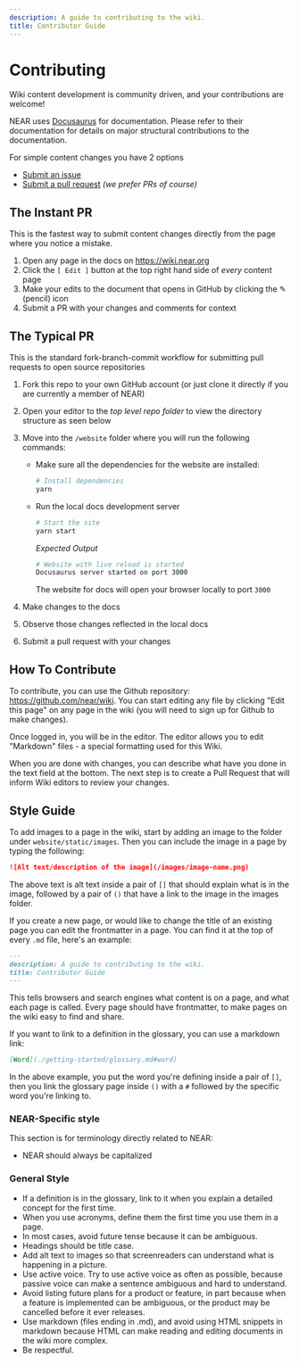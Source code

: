 ```yaml
---
description: A guide to contributing to the wiki.
title: Contributor Guide
---
```


# Contributing

Wiki content development is community driven, and your contributions are welcome!

NEAR uses [Docusaurus](https://docusaurus.io) for documentation. Please refer to their documentation for details on major structural contributions to the documentation.

For simple content changes you have 2 options

- [Submit an issue](https://github.com/near/wiki/issues)
- [Submit a pull request](https://github.com/near/wiki/pulls) _(we prefer PRs of course)_

## The Instant PR

This is the fastest way to submit content changes directly from the page where you notice a mistake.

1. Open any page in the docs on https://wiki.near.org
2. Click the `[ Edit ]` button at the top right hand side of _every_ content page
3. Make your edits to the document that opens in GitHub by clicking the ✎ (pencil) icon
4. Submit a PR with your changes and comments for context

## The Typical PR

This is the standard fork-branch-commit workflow for submitting pull requests to open source repositories

1. Fork this repo to your own GitHub account (or just clone it directly if you are currently a member of NEAR)

2. Open your editor to the _top level repo folder_ to view the directory structure as seen below

3. Move into the `/website` folder where you will run the following commands:

   - Make sure all the dependencies for the website are installed:

     ```sh
     # Install dependencies
     yarn
     ```

   - Run the local docs development server

     ```sh
     # Start the site
     yarn start
     ```

     _Expected Output_

     ```sh
     # Website with live reload is started
     Docusaurus server started on port 3000
     ```

     The website for docs will open your browser locally to port `3000`

4. Make changes to the docs

5. Observe those changes reflected in the local docs

6. Submit a pull request with your changes

## How To Contribute

To contribute, you can use the Github repository: https://github.com/near/wiki.
You can start editing any file by clicking "Edit this page" on any page in the wiki (you will need to sign up for Github to make changes).

Once logged in, you will be in the editor. The editor allows you to edit "Markdown" files - a special formatting used for this Wiki.

When you are done with changes, you can describe what have you done in the text field at the bottom.
The next step is to create a Pull Request that will inform Wiki editors to review your changes.

## Style Guide

To add images to a page in the wiki, start by adding an image to the folder under `website/static/images`.
Then you can include the image in a page by typing the following:

```md
![Alt text/description of the image](/images/image-name.png)
```
The above text is alt text inside a pair of `[]` that should explain what is in the image, followed by a pair of `()` that have a link to the image in the images folder.

If you create a new page, or would like to change the title of an existing page you can edit the frontmatter in a page.
You can find it at the top of every `.md` file, here's an example:

```md
---
description: A guide to contributing to the wiki.
title: Contributor Guide
---
```
This tells browsers and search engines what content is on a page, and what each page is called. 
Every page should have frontmatter, to make pages on the wiki easy to find and share.

If you want to link to a definition in the glossary, you can use a markdown link:
```md
[Word](./getting-started/glossary.md#word)
```
In the above example, you put the word you're defining inside a pair of `[]`, then you link the glossary page inside `()` with a `#` followed by the specific word you're linking to.

### NEAR-Specific style

This section is for terminology directly related to NEAR:

- NEAR should always be capitalized

### General Style

- If a definition is in the glossary, link to it when you explain a detailed concept for the first time.
- When you use acronyms, define them the first time you use them in a page.
- In most cases, avoid future tense because it can be ambiguous.
- Headings should be title case.
- Add alt text to images so that screenreaders can understand what is happening in a picture.
- Use active voice.
  Try to use active voice as often as possible, because passive voice can make a sentence ambiguous and hard to understand.
- Avoid listing future plans for a product or feature, in part because when a feature is implemented can be ambiguous, or the product may be cancelled before it ever releases.
- Use markdown (files ending in .md), and avoid using HTML snippets in markdown because HTML can make reading and editing documents in the wiki more complex.
- Be respectful.
